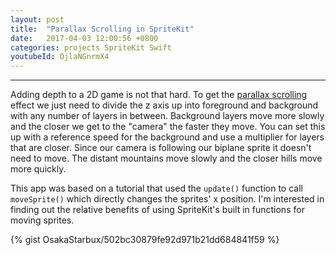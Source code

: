 ```yaml
---
layout: post
title:  "Parallax Scrolling in SpriteKit"
date:   2017-04-03 12:00:56 +0800
categories: projects SpriteKit Swift
youtubeId: OjlaNGnrmX4
---
```




***

Adding depth to a 2D game is not that hard. To get the [parallax scrolling](https://en.wikipedia.org/wiki/Parallax_scrolling#Example) effect we just need to divide the z axis up into foreground and background with any number of layers in between. Background layers move more slowly and the closer we get to the "camera" the faster they move. You can set this up with a reference speed for the background and use a multiplier for layers that are closer. Since our camera is following our biplane sprite it doesn't need to move. The distant mountains move slowly and the closer hills move more quickly.

This app was based on a tutorial that used the `update()` function to call `moveSprite()` which directly changes the sprites' x position. I'm interested in finding out the relative benefits of using SpriteKit's built in functions for moving sprites.

{% gist OsakaStarbux/502bc30879fe92d971b21dd684841f59 %}
